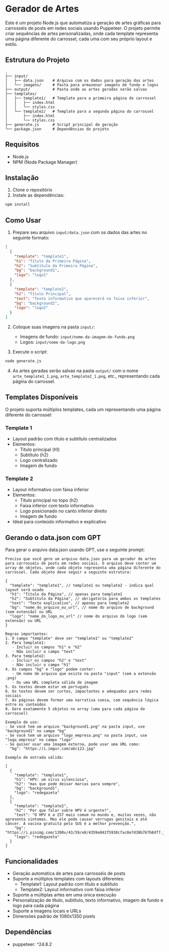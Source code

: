 # Gerador de Artes

Este é um projeto Node.js que automatiza a geração de artes gráficas para carrosséis de posts em redes sociais usando Puppeteer. O projeto permite criar sequências de artes personalizadas, onde cada template representa uma página diferente do carrossel, cada uma com seu próprio layout e estilo.

## Estrutura do Projeto

```
.
├── input/
│   ├── data.json    # Arquivo com os dados para geração das artes
│   └── imagens/     # Pasta para armazenar imagens de fundo e logos
├── output/          # Pasta onde as artes geradas serão salvas
├── templates/
│   ├── template1/   # Template para a primeira página do carrossel
│   │   ├── index.html
│   │   └── styles.css
│   └── template2/   # Template para a segunda página do carrossel
│       ├── index.html
│       └── styles.css
├── generate.js      # Script principal de geração
└── package.json     # Dependências do projeto
```

## Requisitos

- Node.js
- NPM (Node Package Manager)

## Instalação

1. Clone o repositório
2. Instale as dependências:
```bash
npm install
```

## Como Usar

1. Prepare seu arquivo `input/data.json` com os dados das artes no seguinte formato:
```json
[
  {
    "template": "template1",
    "h1": "Título da Primeira Página",
    "h2": "Subtítulo da Primeira Página",
    "bg": "background1",
    "logo": "logo1"
  },
  {
    "template": "template2",
    "h2": "Título Principal",
    "text": "Texto informativo que aparecerá na faixa inferior",
    "bg": "background2",
    "logo": "logo2"
  }
]
```

2. Coloque suas imagens na pasta `input/`:
   - Imagens de fundo: `input/nome-da-imagem-de-fundo.png`
   - Logos: `input/nome-do-logo.png`

3. Execute o script:
```bash
node generate.js
```

4. As artes geradas serão salvas na pasta `output/` com o nome `arte_template1_1.png`, `arte_template2_1.png`, etc., representando cada página do carrossel.

## Templates Disponíveis

O projeto suporta múltiplos templates, cada um representando uma página diferente do carrossel:

### Template 1
- Layout padrão com título e subtítulo centralizados
- Elementos:
  - Título principal (h1)
  - Subtítulo (h2)
  - Logo centralizado
  - Imagem de fundo

### Template 2
- Layout informativo com faixa inferior
- Elementos:
  - Título principal no topo (h2)
  - Faixa inferior com texto informativo
  - Logo posicionado no canto inferior direito
  - Imagem de fundo
- Ideal para conteúdo informativo e explicativo

## Gerando o data.json com GPT

Para gerar o arquivo data.json usando GPT, use o seguinte prompt:

```
Preciso que você gere um arquivo data.json para um gerador de artes para carrosséis de posts em redes sociais. O arquivo deve conter um array de objetos, onde cada objeto representa uma página diferente do carrossel. Cada objeto deve seguir a seguinte estrutura:

{
  "template": "template1", // template1 ou template2 - indica qual layout será usado
  "h1": "Título da Página", // apenas para template1
  "h2": "Subtítulo da Página", // obrigatório para ambos os templates
  "text": "Texto explicativo", // apenas para template2
  "bg": "nome_do_arquivo_ou_url", // nome do arquivo de background (sem extensão) ou URL
  "logo": "nome_do_logo_ou_url" // nome do arquivo do logo (sem extensão) ou URL
}

Regras importantes:
1. O campo "template" deve ser "template1" ou "template2"
2. Para template1:
   - Incluir os campos "h1" e "h2"
   - Não incluir o campo "text"
3. Para template2:
   - Incluir os campos "h2" e "text"
   - Não incluir o campo "h1"
4. Os campos "bg" e "logo" podem conter:
   - Um nome de arquivo que existe na pasta "input" (sem a extensão .png)
   - Ou uma URL completa válida de imagem
5. Os textos devem estar em português
6. Os textos devem ser curtos, impactantes e adequados para redes sociais
7. As páginas devem formar uma narrativa coesa, com sequência lógica entre os conteúdos
8. Gere exatamente 5 objetos no array (uma para cada página do carrossel)

Exemplo de uso:
- Se você tem um arquivo "background1.png" na pasta input, use "background1" no campo "bg"
- Se você tem um arquivo "logo_empresa.png" na pasta input, use "logo_empresa" no campo "logo"
- Se quiser usar uma imagem externa, pode usar uma URL como:
  "bg": "https://i.imgur.com/abc123.jpg"

Exemplo de entrada válida:

[
  {
    "template": "template1",
    "h1": "HPV: um vírus silencioso",
    "h2": "mas que pode deixar marcas para sempre",
    "bg": "background1",
    "logo": "redegazeta"
  },
  {
    "template": "template2",
    "h2": "Por que falar sobre HPV é urgente?",
    "text": "O HPV é a IST mais comum no mundo e, muitas vezes, não apresenta sintomas. Mas ele pode causar verrugas genitais e até câncer. A vacina gratuita pelo SUS é a melhor prevenção.",
    "bg": "https://i.pinimg.com/1200x/43/59/e8/4359e842f5938cfac8e7d38b767b8df7.jpg",
    "logo": "redegazeta"
  }
]
```

## Funcionalidades

- Geração automática de artes para carrosséis de posts
- Suporte a múltiplos templates com layouts diferentes:
  - Template1: Layout padrão com título e subtítulo
  - Template2: Layout informativo com faixa inferior
- Suporte a múltiplas artes em uma única execução
- Personalização de título, subtítulo, texto informativo, imagem de fundo e logo para cada página
- Suporte a imagens locais e URLs
- Dimensões padrão de 1080x1350 pixels

## Dependências

- puppeteer: ^24.8.2 